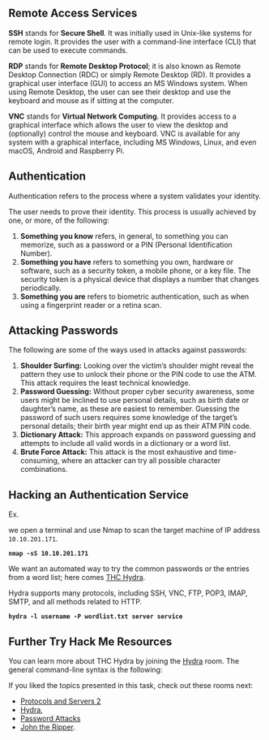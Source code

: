 ## Remote Access Services

**SSH** stands for **Secure Shell**. It was initially used in Unix-like systems for remote login. It provides the user with a command-line interface (CLI) that can be used to execute commands.

**RDP** stands for **Remote Desktop Protocol**; it is also known as Remote Desktop Connection (RDC) or simply Remote Desktop (RD). It provides a graphical user interface (GUI) to access an MS Windows system. When using Remote Desktop, the user can see their desktop and use the keyboard and mouse as if sitting at the computer.

**VNC** stands for **Virtual Network Computing**. It provides access to a graphical interface which allows the user to view the desktop and (optionally) control the mouse and keyboard. VNC is available for any system with a graphical interface, including MS Windows, Linux, and even macOS, Android and Raspberry Pi.


## Authentication

Authentication refers to the process where a system validates your identity.

The user needs to prove their identity. This process is usually achieved by one, or more, of the following:

1.  **Something you know** refers, in general, to something you can memorize, such as a password or a PIN (Personal Identification Number).
2.  **Something you have** refers to something you own, hardware or software, such as a security token, a mobile phone, or a key file. The security token is a physical device that displays a number that changes periodically.
3.  **Something you are** refers to biometric authentication, such as when using a fingerprint reader or a retina scan.


## Attacking Passwords

The following are some of the ways used in attacks against passwords:

1.  **Shoulder Surfing:** Looking over the victim’s shoulder might reveal the pattern they use to unlock their phone or the PIN code to use the ATM. This attack requires the least technical knowledge.
2.  **Password Guessing:** Without proper cyber security awareness, some users might be inclined to use personal details, such as birth date or daughter’s name, as these are easiest to remember. Guessing the password of such users requires some knowledge of the target’s personal details; their birth year might end up as their ATM PIN code.
3.  **Dictionary Attack:** This approach expands on password guessing and attempts to include all valid words in a dictionary or a word list.
4.  **Brute Force Attack:** This attack is the most exhaustive and time-consuming, where an attacker can try all possible character combinations.


## Hacking an Authentication Service

Ex.

we open a terminal and use Nmap to scan the target machine of IP address `10.10.201.171`.

**`nmap -sS 10.10.201.171`**

We want an automated way to try the common passwords or the entries from a word list; here comes [THC Hydra](https://github.com/vanhauser-thc/thc-hydra). 

Hydra supports many protocols, including SSH, VNC, FTP, POP3, IMAP, SMTP, and all methods related to HTTP. 

**`hydra -l username -P wordlist.txt server service`**




## Further Try Hack Me Resources
	
You can learn more about THC Hydra by joining the [Hydra](https://tryhackme.com/room/hydra) room. The general command-line syntax is the following:

If you liked the topics presented in this task, check out these rooms next: 
- [Protocols and Servers 2](https://tryhackme.com/room/protocolsandservers2)
- [Hydra](https://tryhackme.com/room/hydra),
- [Password Attacks](https://tryhackme.com/room/passwordattacks)
- [John the Ripper](https://tryhackme.com/room/johntheripper0).
